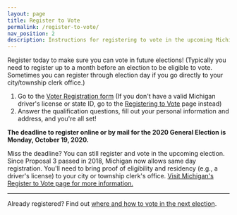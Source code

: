```yaml
---
layout: page
title: Register to Vote
permalink: /register-to-vote/
nav_position: 2
description: Instructions for registering to vote in the upcoming Michigan election.
---
```


Register today to make sure you can vote in future elections! (Typically you need to register up to a month before an election to be eligible to vote. Sometimes you can register through election day if you go directly to your city/township clerk office.)

1. Go to the [Voter Registration form](https://mvic.sos.state.mi.us/RegisterVoter) (If you don't have a valid Michigan driver's license or state ID, go to the [Registering to Vote](http://www.michigan.gov/sos/0,1607,7-127-1633_8716_8726_47669-175878--,00.html) page instead)
2. Answer the qualification questions, fill out your personal information and address, and you're all set!

**The deadline to register online or by mail for the 2020 General Election is Monday, October 19, 2020.**

Miss the deadline? You can still register and vote in the upcoming election. Since Proposal 3 passed in 2018, Michigan now allows same day registration. You'll need to bring proof of eligibility and residency (e.g., a driver's license) to your city or township clerk's office. [Visit Michigan's Register to Vote page for more information.](https://mvic.sos.state.mi.us/Home/RegisterToVote/#how)

---

Already registered? Find out [where and how to vote in the next election](/how-to-vote/).
